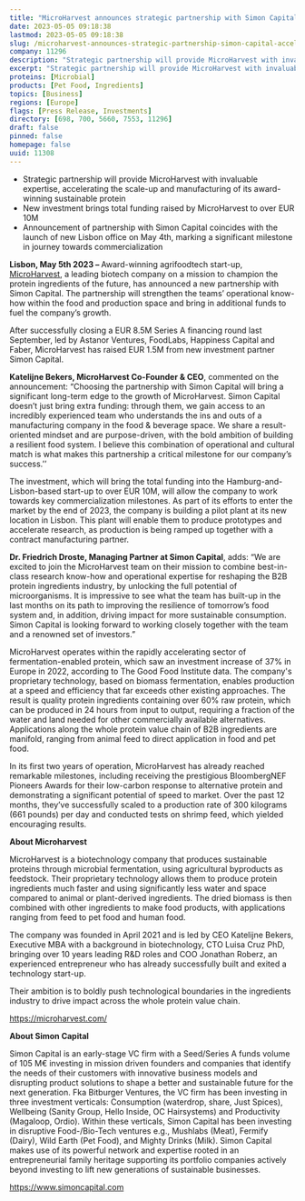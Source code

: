 ```yaml
---
title: "MicroHarvest announces strategic partnership with Simon Capital to accelerate path to commercialization"
date: 2023-05-05 09:18:38
lastmod: 2023-05-05 09:18:38
slug: /microharvest-announces-strategic-partnership-simon-capital-accelerate-path
company: 11296
description: "Strategic partnership will provide MicroHarvest with invaluable expertise, accelerating the scale-up and manufacturing of its award-winning sustainable protein"
excerpt: "Strategic partnership will provide MicroHarvest with invaluable expertise, accelerating the scale-up and manufacturing of its award-winning sustainable protein"
proteins: [Microbial]
products: [Pet Food, Ingredients]
topics: [Business]
regions: [Europe]
flags: [Press Release, Investments]
directory: [698, 700, 5660, 7553, 11296]
draft: false
pinned: false
homepage: false
uuid: 11308
---
```

<ul>
<li>Strategic partnership will provide MicroHarvest with invaluable expertise, accelerating the scale-up and manufacturing of its award-winning sustainable protein</li>
<li>New investment brings total funding raised by MicroHarvest to over EUR 10M</li>
<li>Announcement of partnership with Simon Capital coincides with the launch of new Lisbon office on May 4th, marking a significant milestone in journey towards commercialization</li>
</ul>
<p><strong>Lisbon, May 5th 2023 – </strong>Award-winning agrifoodtech start-up, <a href="https://microharvest.com/">MicroHarvest</a>, a leading biotech company on a mission to champion the protein ingredients of the future, has announced a new partnership with Simon Capital. The partnership will strengthen the teams’ operational know-how within the food and production space and bring in additional funds to fuel the company’s growth. </p>
<p>After successfully closing a EUR 8.5M Series A financing round last September, led by Astanor Ventures, FoodLabs, Happiness Capital and Faber, MicroHarvest has raised EUR 1.5M from new investment partner Simon Capital.</p>
<p><strong>Katelijne Bekers, MicroHarvest Co-Founder & CEO</strong>, commented on the announcement: “Choosing the partnership with Simon Capital will bring a significant long-term edge to the growth of MicroHarvest. Simon Capital doesn’t just bring extra funding: through them, we gain access to an incredibly experienced team who understands the ins and outs of a manufacturing company in the food & beverage space. We share a result-oriented mindset and are purpose-driven, with the bold ambition of building a resilient food system. I believe this combination of operational and cultural match is what makes this partnership a critical milestone for our company’s success.’’</p>
<p>The investment, which will bring the total funding into the Hamburg-and-Lisbon-based start-up to over EUR 10M, will allow the company to work towards key commercialization milestones. As part of its efforts to enter the market by the end of 2023, the company is building a pilot plant at its new location in Lisbon. This plant will enable them to produce prototypes and accelerate research, as production is being ramped up together with a contract manufacturing partner.</p>
<p><strong>Dr. Friedrich Droste, Managing Partner at Simon Capital</strong>, adds: “We are excited to join the MicroHarvest team on their mission to combine best-in-class research know-how and operational expertise for reshaping the B2B protein ingredients industry, by unlocking the full potential of microorganisms. It is impressive to see what the team has built-up in the last months on its path to improving the resilience of tomorrow’s food system and, in addition, driving impact for more sustainable consumption. Simon Capital is looking forward to working closely together with the team and a renowned set of investors.”</p>
<p>MicroHarvest operates within the rapidly accelerating sector of fermentation-enabled protein, which saw an investment increase of 37% in Europe in 2022, according to The Good Food Institute data. The company's proprietary technology, based on biomass fermentation, enables production at a speed and efficiency that far exceeds other existing approaches. The result is quality protein ingredients containing over 60% raw protein, which can be produced in 24 hours from input to output, requiring a fraction of the water and land needed for other commercially available alternatives. Applications along the whole protein value chain of B2B ingredients are manifold, ranging from animal feed to direct application in food and pet food. </p>
<p>In its first two years of operation, MicroHarvest has already reached remarkable milestones, including receiving the prestigious BloombergNEF Pioneers Awards for their low-carbon response to alternative protein and demonstrating a significant potential of speed to market. Over the past 12 months, they’ve successfully scaled to a production rate of 300 kilograms (661 pounds) per day and conducted tests on shrimp feed, which yielded encouraging results.</p>
<p><strong>About Microharvest </strong></p>
<p>MicroHarvest is a biotechnology company that produces sustainable proteins through microbial fermentation, using agricultural byproducts as feedstock. Their proprietary technology allows them to produce protein ingredients much faster and using significantly less water and space compared to animal or plant-derived ingredients. The dried biomass is then combined with other ingredients to make food products, with applications ranging from feed to pet food and human food.  </p>
<p>The company was founded in April 2021 and is led by CEO Katelijne Bekers, Executive MBA with a background in biotechnology, CTO Luisa Cruz PhD, bringing over 10 years leading R&D roles and COO Jonathan Roberz, an experienced entrepreneur who has already successfully built and exited a technology start-up. </p>
<p>Their ambition is to boldly push technological boundaries in the ingredients industry to drive impact across the whole protein value chain. </p>
<p><a href="https://microharvest.com/">https://microharvest.com/</a> </p>
<p><strong>About Simon Capital</strong></p>
<p>Simon Capital is an early-stage VC firm with a Seed/Series A funds volume of 105 M€ investing in mission driven founders and companies that identify the needs of their customers with innovative business models and disrupting product solutions to shape a better and sustainable future for the next generation. Fka Bitburger Ventures, the VC firm has been investing in three investment verticals: Consumption (waterdrop, share, Just Spices), Wellbeing (Sanity Group, Hello Inside, OC Hairsystems) and Productivity (Magaloop, Ordio). Within these verticals, Simon Capital has been investing in disruptive Food-/Bio-Tech ventures e.g., Mushlabs (Meat), Fermify (Dairy), Wild Earth (Pet Food), and Mighty Drinks (Milk). Simon Capital makes use of its powerful network and expertise rooted in an entrepreneurial family heritage supporting its portfolio companies actively beyond investing to lift new generations of sustainable businesses.</p>
<p><a href="https://www.simoncapital.com">https://www.simoncapital.com</a></p>
